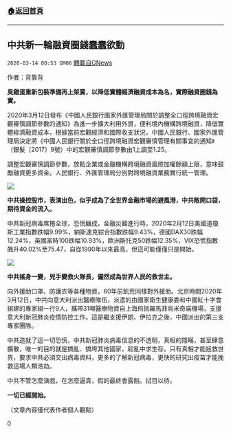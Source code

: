 ###  [:house:返回首頁](https://github.com/ourhimalayas/txt)
---

## 中共新一輪融資圈錢蠢蠢欲動
`2020-03-14 00:53 GM06` [轉載自GNews](https://gnews.org/zh-hant/140605/)

作者：背靠背

**臭雞蛋重新包裝準備再上架賣，以降低實體經濟融資成本為名，實際融資圈錢為實。**

2020年3月12日發布《中國人民銀行國家外匯管理局關於調整全口徑跨境融資宏觀審慎調節參數的通知》為進一步擴大利用外資，便利境內機構跨境融資，降低實體經濟融資成本，根據當前宏觀經濟和國際收支狀況，中國人民銀行、國家外匯管理局決定將《中國人民銀行關於全口徑跨境融資宏觀審慎管理有關事宜的通知》（銀髮〔2017〕9號）中的宏觀審慎調節參數由1上調至1.25。

調整宏觀審慎調節參數，放鬆企業或金融機構跨境融資風險加權餘額上限，意味鼓勵融資更多資金。人民銀行、外匯管理局分別對跨境融資業務實行統一管理。

![](https://s3-ap-northeast-1.amazonaws.com/news.guo.offload.media/wp-content/uploads/2020/03/14005111/12-2.jpg)

**中共操控股市，表演出色，似乎成為了全世界金融市場的避風港，中共敞開口袋，期待資金的流入。**

中共新冠病毒席捲全球，恐慌釀成，金融災難進行時，2020年2月12日美國道瓊斯工業指數跌幅9.99%，納斯達克綜合指數跌幅9.43%，德國DAX30跌幅12.24%，英國富時100跌幅10.93%，歐洲斯托克50跌幅12.35%，VIX恐慌指數飆升40.02%至75.47，自從1990年以來最高，但這可能僅僅只是開始。

![](https://s3-ap-northeast-1.amazonaws.com/news.guo.offload.media/wp-content/uploads/2020/03/14005127/123456.jpg)

**中共搖身一變，兇手變救火隊長，儼然成為世界人民的救世主。**

向外援助口罩、防護衣等各種物資，60年前飢荒同樣對外援助。北京時間2020年3月12日，中共向意大利派出醫療隊伍，派遣的由國家衛生健康委和中國紅十字會組建的專家組一行9人，攜帶31噸醫療物資自上海飛抵羅馬菲烏米奇諾機場，支援意大利新冠肺炎疫情防控工作。這是繼支援伊朗、伊拉克之後，中國派出的第三支專家團隊。

中共造就了這一切恐慌，中共新冠肺炎病毒信息的不透明，真相的隱瞞，甚至肆意擴散，唯一的目的就是搞亂、搞垮其他國家，趁亂中求生存。只有真相才能拯救世界，要求中共必須交出病毒資料，更多的了解新冠病毒，更快的研究出疫苗才能挽救這場人類浩劫。

中共不管怎麼演戲，在怎麼逼真，假的最終會露餡。拭目以待。

**一切已經開始。**

（文章內容僅代表作者個人觀點）

0
